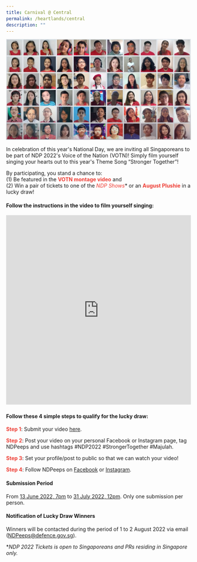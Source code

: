 ```yaml
---
title: Carnival @ Central
permalink: /heartlands/central
description: ""
---
```

![](/images/votn_montage.jpg)

In celebration of this year's National Day, we are inviting all Singaporeans to be part of NDP 2022's Voice of the Nation (VOTN)! Simply film yourself singing your hearts out to this year's Theme Song “Stronger Together”!

By participating, you stand a chance to: 
<br>(1) Be featured in the **<font color="#ee3e35">VOTN montage video</font>** and 
<br>(2) Win a pair of tickets to one of the **<font color="#ee3e35">NDP Shows*</font>** or an **<font color="#ee3e35">August Plushie</font>** in a lucky draw!

#### Follow the instructions in the video to film yourself singing:

<iframe width="100%" frameborder="0" height="515" src="https://www.youtube.com/embed/IIM0Y1zHmbQ" title="VOTN Instructions" frameborder="0" allowfullscreen></iframe>

#### Follow these 4 simple steps to qualify for the lucky draw:
**<font color="#ee3e35">Step 1</font>**: Submit your video <a href="https://unearthedproductions.com.sg/ndp-2022-votn/" target="_blank">here</a>.

**<font color="#ee3e35">Step 2</font>**: Post your video on your personal Facebook or Instagram page, tag NDPeeps and use hashtags #NDP2022 #StrongerTogether #Majulah.

**<font color="#ee3e35">Step 3</font>**: Set your profile/post to public so that we can watch your video!

**<font color="#ee3e35">Step 4</font>**: Follow NDPeeps on <a href="https://www.facebook.com/NDPeeps" target="_blank">Facebook</a> or <a href="https://www.instagram.com/ndpeeps/?hl=en" target="_blank">Instagram</a>.


#### Submission Period
From <u>13 June 2022, 7pm</u> to <u>31 July 2022, 12pm</u>. Only one submission per person. 

#### Notification of Lucky Draw Winners 

Winners will be contacted during the period of 1 to 2 August 2022 via email ([NDPeeps@defence.gov.sg](#)).

**NDP 2022 Tickets is open to Singaporeans and PRs residing in Singapore only.*